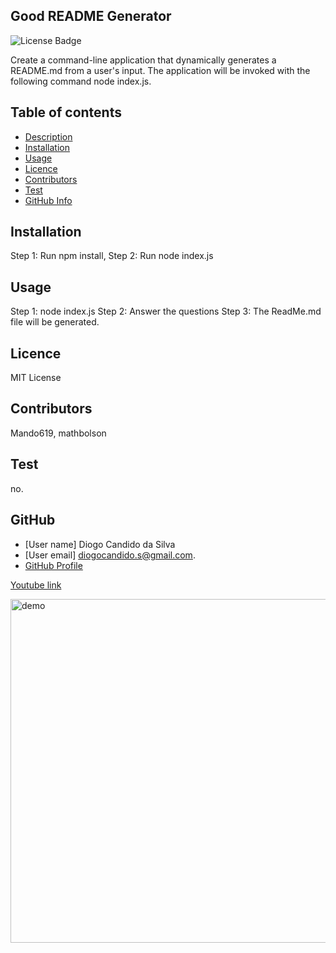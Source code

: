 
  ## Good README Generator
  ![License Badge](https://img.shields.io/static/v1?label=License&message=MIT_License&color=blue)

  Create a command-line application that dynamically generates a README.md from a user's input. The application will be invoked with the following command node index.js.
  
  
  ## Table of contents
  * [Description](#Description)
  * [Installation](#Installation)
  * [Usage](#Usage)
  * [Licence](#Licence)
  * [Contributors](#Contributors)
  * [Test](#Test)
  * [GitHub Info](#GitHub) 

  ## Installation
  Step 1: Run npm install, Step 2: Run node index.js
  
  ## Usage
  Step 1: node index.js Step 2: Answer the questions Step 3: The ReadMe.md file will be generated.
  
  ## Licence
  MIT License
  
  ## Contributors
  Mando619, mathbolson
  
  ## Test
  no.
  
  ## GitHub
  - [User name] Diogo Candido da Silva
  - [User email] diogocandido.s@gmail.com.
  - [GitHub Profile](https://github.com/diogocandidos)
  
   [Youtube link](https://youtu.be/dNNsZQ_CKaA)
  
  <img width="550" alt="demo" src="https://user-images.githubusercontent.com/61811579/91917555-18d28500-ec75-11ea-96be-f677ffb3fbe7.png">
  
